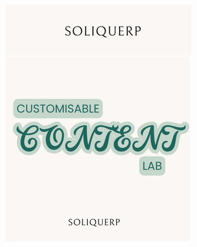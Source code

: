 ![soliquerp](https://github.com/Prodaju/soliquerp/blob/main/soliquerp.png)
![Image](https://github.com/Prodaju/soliquerp/blob/main/BOOKS-2.png)
